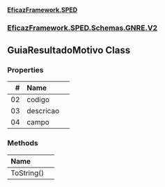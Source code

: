 #### [EficazFramework.SPED](EficazFrameworkSPED.md 'EficazFramework SPED')
### [EficazFramework.SPED.Schemas.GNRE.V2](EficazFramework.SPED.Schemas.GNRE.V2.md 'EficazFramework.SPED.Schemas.GNRE.V2')

## GuiaResultadoMotivo Class
### Properties

| # | Name | |
| ---: | :--- | :--- |
| 02 | codigo |  |
| 03 | descricao |  |
| 04 | campo |  |
### Methods

| Name | |
| :--- | :--- |
| ToString() |  |
